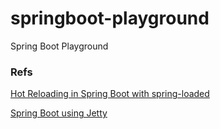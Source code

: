 # springboot-playground
Spring Boot Playground


### Refs
[Hot Reloading in Spring Boot with spring-loaded](http://tomaszjanek.pl/blog/2015/02/03/hot-reloading-in-spring-boot-with-spring-loaded/)

[Spring Boot using Jetty](https://github.com/spring-projects/spring-boot/blob/master/spring-boot-samples/spring-boot-sample-jetty/pom.xml)
